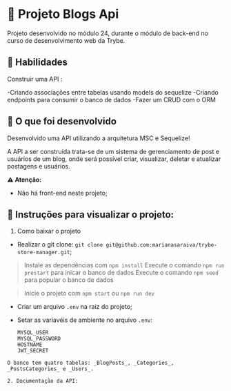 # :dart: Projeto Blogs Api
Projeto desenvolvido no módulo 24, durante o módulo de back-end no curso de desenvolvimento web da Trybe.


## :brain: Habilidades

Construir uma API :

-Criando associações entre tabelas usando models do sequelize
-Criando endpoints para consumir o banco de dados
-Fazer um CRUD com o ORM


## :wrench: O que foi desenvolvido

Desenvolvido uma API utilizando a arquitetura MSC e Sequelize!

A API a ser construída trata-se de um sistema de gerenciamento de post e usuários de um blog, onde será possível criar, visualizar, deletar e atualizar postagens e usuários.

**⚠️ Atenção:**

- Não há front-end neste projeto;


## :dart: Instruções para visualizar o projeto:

1. Como baixar o projeto

- Realizar o git clone: `git clone git@github.com:marianasaraiva/trybe-store-manager.git`;

> Instale as dependências com `npm install`
> Execute o comando `npm run prestart` para inicar o banco de dados
> Execute o comando `npm seed` para popular o banco de dados

> Inicie o projeto com `npm start` ou `npm run dev`

- Criar um arquivo `.env` na raiz do projeto;

- Setar as variavéis de ambiente no arquivo `.env`:
  ```
  MYSQL_USER
  MYSQL_PASSWORD
  HOSTNAME
  JWT_SECRET
```
O banco tem quatro tabelas: _BlogPosts_, _Categories_, _PostsCategories_ e _Users_.

2. Documentação da API: 
